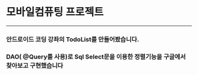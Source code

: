 # 모바일컴퓨팅 프로젝트
<hr></hr>

### 안드로이드 코딩 강좌의 TodoList를 만들어봤습니다.<br>
### DAO( @Query를 사용)로 Sql Select문을 이용한 정렬기능을 구글에서 찾아보고 구현했습니다

